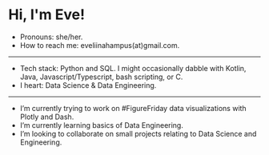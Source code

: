 # Hi, I'm Eve!

-  Pronouns: she/her.
-  How to reach me: eveliinahampus(at)gmail.com.
---
-  Tech stack: Python and SQL. I might occasionally dabble with Kotlin, Java, Javascript/Typescript, bash scripting, or C.   
-  I heart: Data Science & Data Engineering. 
---
-  I’m currently trying to work on #FigureFriday data visualizations with Plotly and Dash.
-  I’m currently learning basics of Data Engineering.
-  I’m looking to collaborate on small projects relating to Data Science and Engineering.
